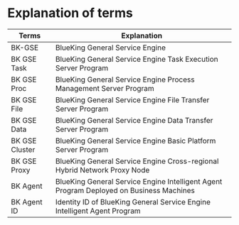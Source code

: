 # Explanation of terms

| Terms | Explanation |
| -------------- | ------------------------------------------------------ |
| BK-GSE | BlueKing General Service Engine |
| BK GSE Task | BlueKing General Service Engine Task Execution Server Program |
| BK GSE Proc | BlueKing General Service Engine Process Management Server Program |
| BK GSE File | BlueKing General Service Engine File Transfer Server Program |
| BK GSE Data | BlueKing General Service Engine Data Transfer Server Program |
| BK GSE Cluster | BlueKing General Service Engine Basic Platform Server Program |
| BK GSE Proxy | BlueKing General Service Engine Cross-regional Hybrid Network Proxy Node |
| BK Agent | BlueKing General Service Engine Intelligent Agent Program Deployed on Business Machines |
| BK Agent ID | Identity ID of BlueKing General Service Engine Intelligent Agent Program |